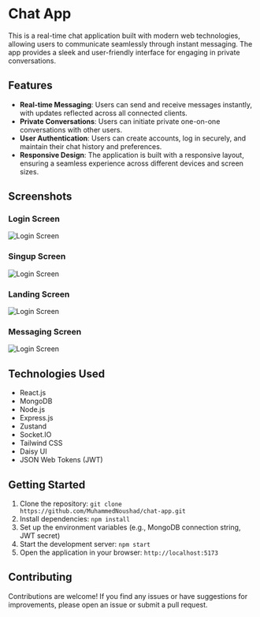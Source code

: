 # Chat App

This is a real-time chat application built with modern web technologies, allowing users to communicate seamlessly through instant messaging. The app provides a sleek and user-friendly interface for engaging in private conversations.

## Features

- **Real-time Messaging**: Users can send and receive messages instantly, with updates reflected across all connected clients.
- **Private Conversations**: Users can initiate private one-on-one conversations with other users.
- **User Authentication**: Users can create accounts, log in securely, and maintain their chat history and preferences.
- **Responsive Design**: The application is built with a responsive layout, ensuring a seamless experience across different devices and screen sizes.

## Screenshots

### Login Screen
![Login Screen](https://i.imgur.com/LcfLzpc.png)

### Singup Screen
![Login Screen](https://imgur.com/zwup4KA.png)

### Landing Screen
![Login Screen](https://imgur.com/qfJlJtl.png)

### Messaging Screen
![Login Screen](https://imgur.com/NniW7Oe.png)

## Technologies Used

- React.js
- MongoDB
- Node.js
- Express.js
- Zustand
- Socket.IO
- Tailwind CSS
- Daisy UI
- JSON Web Tokens (JWT)

## Getting Started

1. Clone the repository: `git clone https://github.com/MuhammedNoushad/chat-app.git`
2. Install dependencies: `npm install`
3. Set up the environment variables (e.g., MongoDB connection string, JWT secret)
4. Start the development server: `npm start`
5. Open the application in your browser: `http://localhost:5173`

## Contributing

Contributions are welcome! If you find any issues or have suggestions for improvements, please open an issue or submit a pull request.

